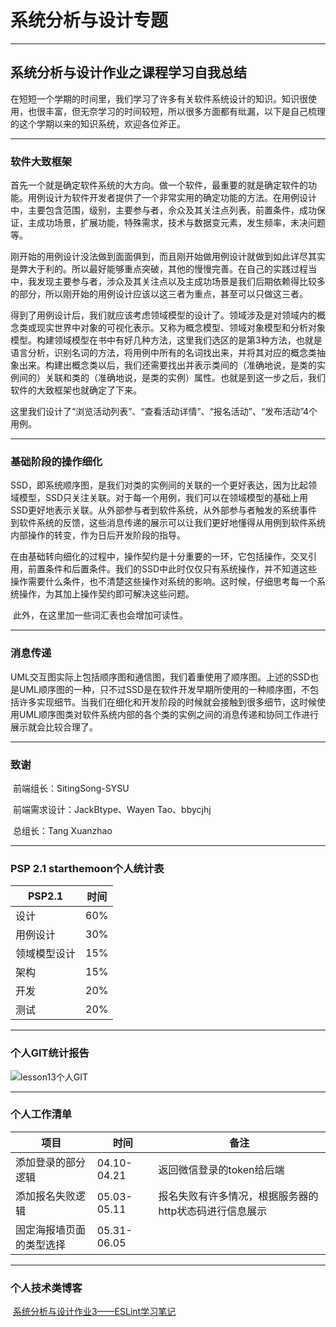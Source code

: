 # 系统分析与设计专题

---



## 系统分析与设计作业之课程学习自我总结

​	在短短一个学期的时间里，我们学习了许多有关软件系统设计的知识。知识很使用，也很丰富，但无奈学习的时间较短，所以很多方面都有纰漏，以下是自己梳理的这个学期以来的知识系统，欢迎各位斧正。



---

###  软件大致框架

​	首先一个就是确定软件系统的大方向。做一个软件，最重要的就是确定软件的功能。用例设计为软件开发者提供了一个非常实用的确定功能的方法。在用例设计中，主要包含范围，级别，主要参与者，佘众及其关注点列表，前置条件，成功保证，主成功场景，扩展功能，特殊需求，技术与数据变元素，发生频率，未决问题等。

​	刚开始的用例设计没法做到面面俱到，而且刚开始做用例设计就做到如此详尽其实是弊大于利的。所以最好能够重点突破，其他的慢慢完善。在自己的实践过程当中，我发现主要参与者，涉众及其关注点以及主成功场景是我们后期依赖得比较多的部分，所以刚开始的用例设计应该以这三者为重点，甚至可以只做这三者。

​	得到了用例设计后，我们就应该考虑领域模型的设计了。领域涉及是对领域内的概念类或现实世界中对象的可视化表示。又称为概念模型、领域对象模型和分析对象模型。构建领域模型在书中有好几种方法，这里我们选区的是第3种方法，也就是语言分析，识别名词的方法，将用例中所有的名词找出来，并将其对应的概念类抽象出来。构建出概念类以后，我们还需要找出并表示类间的（准确地说，是类的实例间的）关联和类的（准确地说，是类的实例）属性。也就是到这一步之后，我们软件的大致框架也就确定了下来。

​	这里我们设计了“浏览活动列表”、“查看活动详情”、“报名活动”、“发布活动”4个用例。



---

### 基础阶段的操作细化

​	SSD，即系统顺序图，是我们对类的实例间的关联的一个更好表达，因为比起领域模型，SSD只关注关联。对于每一个用例，我们可以在领域模型的基础上用SSD更好地表示关联。从外部参与者到软件系统，从外部参与者触发的系统事件到软件系统的反馈，这些消息传递的展示可以让我们更好地懂得从用例到软件系统内部操作的转变，作为日后开发阶段的指导。

​	在由基础转向细化的过程中，操作契约是十分重要的一环，它包括操作，交叉引用，前置条件和后置条件。我们的SSD中此时仅仅只有系统操作，并不知道这些操作需要什么条件，也不清楚这些操作对系统的影响。这时候，仔细思考每一个系统操作，为其加上操作契约即可解决这些问题。

​	此外，在这里加一些词汇表也会增加可读性。



---

### 消息传递

​	UML交互图实际上包括顺序图和通信图，我们着重使用了顺序图。上述的SSD也是UML顺序图的一种，只不过SSD是在软件开发早期所使用的一种顺序图，不包括许多实现细节。当我们在细化和开发阶段的时候就会接触到很多细节，这时候使用UML顺序图类对软件系统内部的各个类的实例之间的消息传递和协同工作进行展示就会比较合理了。



---

### 致谢

​	前端组长：SitingSong-SYSU

​	前端需求设计：JackBtype、Wayen Tao、bbycjhj

​	总组长：Tang Xuanzhao



---

### PSP 2.1 starthemoon个人统计表

| PSP2.1       | 时间 |
| ------------ | ---- |
| 设计         | 60%  |
| 用例设计     | 30%  |
| 领域模型设计 | 15%  |
| 架构         | 15%  |
| 开发         | 20%  |
| 测试         | 20%  |



---

### 个人GIT统计报告

![lesson13个人GIT](https:\\starthemoon.github.io\images\lesson13个人GIT.JPG)



---

### 个人工作清单

| 项目                     | 时间        | 备注                                                   |
| ------------------------ | ----------- | ------------------------------------------------------ |
| 添加登录的部分逻辑       | 04.10-04.21 | 返回微信登录的token给后端                              |
| 添加报名失败逻辑         | 05.03-05.11 | 报名失败有许多情况，根据服务器的http状态码进行信息展示 |
| 固定海报墙页面的类型选择 | 05.31-06.05 |                                                        |



---

### 个人技术类博客

​	[系统分析与设计作业3——ESLint学习笔记](https://starthemoon.github.io/blog/系统分析与设计hw3/)